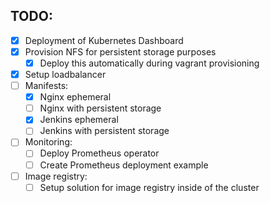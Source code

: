 ## TODO:
* [x] Deployment of Kubernetes Dashboard
* [x] Provision NFS for persistent storage purposes
    - [x] Deploy this automatically during vagrant provisioning
* [x] Setup loadbalancer
* [ ] Manifests:
    - [x] Nginx ephemeral
    - [ ] Nginx with persistent storage
    - [x] Jenkins ephemeral
    - [ ] Jenkins with persistent storage
* [ ] Monitoring:
    - [ ] Deploy Prometheus operator
    - [ ] Create Prometheus deployment example
* [ ] Image registry:
    - [ ] Setup solution for image registry inside of the cluster
